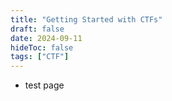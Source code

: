 ```yaml
---
title: "Getting Started with CTFs"
draft: false
date: 2024-09-11
hideToc: false
tags: ["CTF"]
---
```


- test page